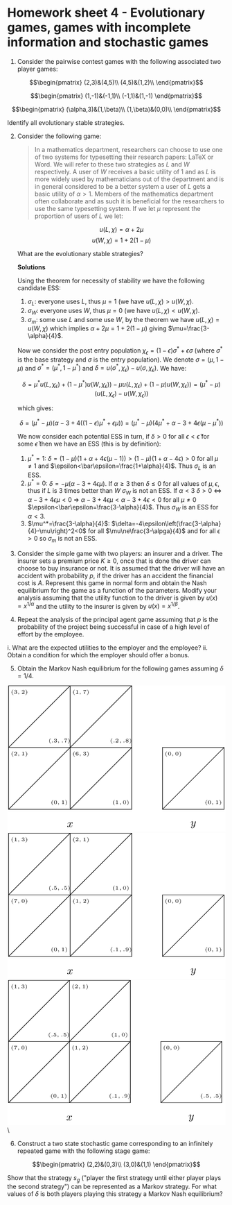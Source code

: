 # Homework sheet 4 - Evolutionary games, games with incomplete information and stochastic games


1. Consider the pairwise contest games with the following associated two player games:

$$\begin{pmatrix}
(2,3)&(4,5)\\
(4,5)&(1,2)\\
\end{pmatrix}$$

$$\begin{pmatrix}
(1,-1)&(-1,1)\\
(-1,1)&(1,-1)
\end{pmatrix}$$

$$\begin{pmatrix}
(\alpha,3)&(1,\beta)\\
(1,\beta)&(0,0)\\
\end{pmatrix}$$

Identify all evolutionary stable strategies.


2. Consider the following game:

    > In a mathematics department, researchers can choose to use one of two systems for typesetting their research papers: LaTeX or Word. We will refer to these two strategies as $L$ and $W$ respectively. A user of $W$ receives a basic utility of 1 and as $L$ is more widely used by mathematicians out of the department and is in general considered to be a better system a user of $L$ gets a basic utility of $\alpha > 1$. Members of the mathematics department often collaborate and as such it is beneficial for the researchers to use the same typesetting system. If we let $\mu$ represent the proportion of users of $L$ we let:

    $$u(L,\chi)=\alpha+2\mu$$
    $$u(W,\chi)=1+2(1-\mu)$$

    What are the evolutionary stable strategies?

    **Solutions**

    Using the theorem for necessity of stability we have the following candidate ESS:

    1. $\sigma_L$: everyone uses $L$, thus $\mu=1$ (we have $u(L,\chi)>u(W,\chi)$.
    2. $\sigma_W$: everyone uses $W$, thus $\mu=0$ (we have $u(L,\chi)<u(W,\chi)$.
    3. $\sigma_m$: some use $L$ and some use $W$, by the theorem we have $u(L,\chi)=u(W,\chi)$ which implies $\alpha+2\mu=1+2(1-\mu)$ giving $\mu=\frac{3-\alpha}{4}$.

    Now we consider the post entry population $\chi_\epsilon=(1-\epsilon)\sigma^*+\epsilon\sigma$ (where $\sigma^*$ is the base strategy and $\sigma$ is the entry population). We denote $\sigma=(\mu,1-\mu)$ and $\sigma^*=(\mu^*,1-\mu^*)$ and $\delta = u(\sigma^*,\chi_\epsilon)-u(\sigma,\chi_\epsilon)$. We have:

    $$
    \delta = \mu^*u(L,\chi_\epsilon)+(1-\mu^*)u(W,\chi_\epsilon))-\mu u(L,\chi_\epsilon)+(1-\mu)u(W,\chi_\epsilon))=(\mu^*-\mu)(u(L,\chi_\epsilon)-u(W,\chi_\epsilon))
    $$

    which gives:

    $$
    \delta = (\mu^*-\mu)(\alpha-3+4((1-\epsilon)\mu^*+\epsilon\mu))=(\mu^*-\mu)(4\mu^*+\alpha-3+4\epsilon(\mu-\mu^*))
    $$

    We now consider each potential ESS in turn, if $\delta>0$ for all $\epsilon<\bar\epsilon$ for some $\bar\epsilon$ then we have an ESS (this is by definition):

    1. $\mu^*=1$: $\delta=(1-\mu)(1+\alpha+4\epsilon(\mu-1))>(1-\mu)(1+\alpha-4\epsilon)>0$ for all $\mu\ne1$ and $\epsilon<\bar\epsilon=\frac{1+\alpha}{4}$. Thus $\sigma_L$ is an ESS.
    2. $\mu^*=0$: $\delta=-\mu(\alpha - 3+4\epsilon\mu)$. If $\alpha\geq 3$ then $\delta \leq 0$ for all values of $\mu, \epsilon$, thus if $L$ is 3 times better than $W$ $\sigma_W$ is not an ESS. If $\alpha<3$ $\delta>0$ $\Leftrightarrow$ $\alpha-3+4\epsilon\mu<0$ $\Rightarrow$ $\alpha-3+4\epsilon\mu<\alpha-3+4\epsilon<0$ for all $\mu\ne 0$ $\epsilon<\bar\epsilon=\frac{3-\alpha}{4}$. Thus $\sigma_W$ is an ESS for $\alpha<3$.
    3. $\mu^*=\frac{3-\alpha}{4}$: $\delta=-4\epsilon\left(\frac{3-\alpha}{4}-\mu\right)^2<0$ for all $\mu\ne\frac{3-\alpga}{4}$ and for all $\epsilon>0$ so $\sigma_m$ is not an ESS.

3. Consider the simple game with two players: an insurer and a driver. The insurer sets a premium price $K\geq 0$, once that is done the driver can choose to buy insurance or not. It is assumed that the driver will have an accident with probability $p$, if the driver has an accident the financial cost is $A$. Represent this game in normal form and obtain the Nash equilibrium for the game as a function of the parameters. Modify your analysis assuming that the utility function to the driver is given by $u(x)=x^{1/\alpha}$ and the utility to the insurer is given by $u(x)=x^{1/\beta}$.

4. Repeat the analysis of the principal agent game assuming that $p$ is the probability of the project being successful in case of a high level of effort by the employee.

i. What are the expected utilities to the employer and the employee?
ii. Obtain a condition for which the employer should offer a bonus.

5. Obtain the Markov Nash equilibrium for the following games assuming $\delta=1/4$.

![](images/E04-img01.png)\
![](images/E04-img02.png)\
![](images/E04-img03.png)\

6. Construct a two state stochastic game corresponding to an infinitely repeated game with the following stage game:

$$\begin{pmatrix}
(2,2)&(0,3)\\
(3,0)&(1,1)
\end{pmatrix}$$

Show that the strategy $s_g$ ("player the first strategy until either player plays the second strategy") can be represented as a Markov strategy. For what values of $\delta$ is both players playing this strategy a Markov Nash equilibrium?
